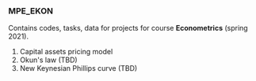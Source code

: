 ### MPE_EKON
Contains codes, tasks, data for projects for course **Econometrics** (spring 2021).

1. Capital assets pricing model
2. Okun's law (TBD)
3. New Keynesian Phillips curve (TBD)
